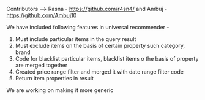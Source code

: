
Contributors  --> 
Rasna - https://github.com/r4sn4/  and 
Ambuj - https://github.com/Ambuj10

We have included following features in universal recommender -
1) Must include particular items in the query result
2) Must exclude items on the basis of certain property such category, brand 
3) Code for blacklist particular items, blacklist items o the basis of property are merged together
4) Created price range filter and merged it with date range filter code
5) Return item properties in result

We are working on making it more generic
